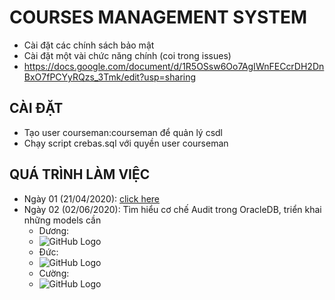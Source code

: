 # COURSES MANAGEMENT SYSTEM
- Cài đặt các chính sách bảo mật
- Cài đặt một vài chức năng chính (coi trong issues)
- https://docs.google.com/document/d/1R5OSsw6Oo7AgIWnFECcrDH2DnBxO7fPCYyRQzs_3Tmk/edit?usp=sharing
## CÀI ĐẶT
- Tạo user courseman:courseman để quản lý csdl
- Chạy script crebas.sql với quyền user courseman
## QUÁ TRÌNH LÀM VIỆC
- Ngày 01 (21/04/2020): [click here](https://drive.google.com/open?id=1DJO_Gu2L0q11wAdQCBK6g-1cSe9cmM15QmImdgKh5NY)
- Ngày 02 (02/06/2020): Tìm hiểu cơ chế Audit trong OracleDB, triển khai những models cần
    - Dương: 
    - ![GitHub Logo](/res/D-2020-06-02.png)
    - Đức: 
    - ![GitHub Logo](/res/Đ-2020-06-02.png)
    - Cường: 
    - ![GitHub Logo](/res/C-2020-06-02.png)
